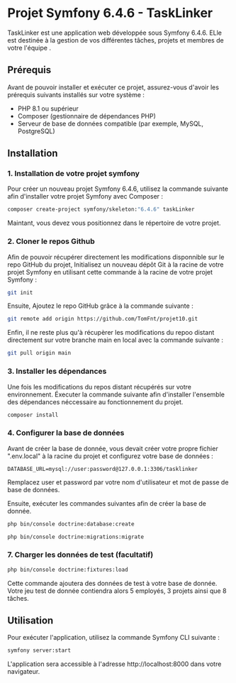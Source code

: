 # Projet Symfony 6.4.6 - TaskLinker

TaskLinker est une application web développée sous Symfony 6.4.6. ELle est destinée à la gestion de vos différentes tâches, projets et  membres de votre l'équipe .

## Prérequis

Avant de pouvoir installer et exécuter ce projet, assurez-vous d'avoir les prérequis suivants installés sur votre système :

- PHP 8.1 ou supérieur
- Composer (gestionnaire de dépendances PHP)
- Serveur de base de données compatible (par exemple, MySQL, PostgreSQL)

## Installation

### 1. Installation de votre  projet symfony

Pour créer un nouveau projet Symfony 6.4.6, utilisez la commande suivante afin d'installer votre projet Symfony avec Composer :

```bash
composer create-project symfony/skeleton:"6.4.6" taskLinker
````
Maintant, vous devez vous positionnez dans le répertoire de votre projet. 

### 2. Cloner le repos Github

Afin de pouvoir récupérer directement les modifications disponnible sur le repo GitHub du projet, Initialisez un nouveau dépôt Git à la racine de votre projet Symfony en utilisant cette commande à la racine de votre projet Symfony : 
```bash
git init 
````

Ensuite, Ajoutez le repo GitHub grâce à la commande suivante : 
```bash
git remote add origin https://github.com/TomFnt/projet10.git
````

Enfin, il ne reste plus qu'à récupèrer les modifications du repoo distant directement sur votre branche main en local avec la commande suivante : 
```bash
git pull origin main
```

### 3. Installer les dépendances

Une fois les modifications du repos distant récupérés sur votre environnement. Éxecuter la commande suivante afin d'installer l'ensemble des dépendances néccessaire au fonctionnement du projet.
```bash
composer install
```

### 4. Configurer la base de données


Avant de créer la base de donnée, vous devait créer votre propre fichier ".env.local" à la racine du projet et configurez votre base de données :

```plaintext
DATABASE_URL=mysql://user:password@127.0.0.1:3306/tasklinker
```
Remplacez user et password par votre nom d'utilisateur et mot de passe de base de données.

Ensuite, exécuter les commandes suivantes afin de créer la base de donnée. 
```bash
php bin/console doctrine:database:create
```

```bash
php bin/console doctrine:migrations:migrate
```

### 7. Charger les données de test (facultatif)
```bash
php bin/console doctrine:fixtures:load
```
Cette commande ajoutera des données de test à votre base de donnée. Votre jeu test de donnée contiendra alors 5 employés, 3 projets ainsi que 8 tâches.

## Utilisation

Pour exécuter l'application, utilisez la commande Symfony CLI suivante :

```bash
symfony server:start
```
L'application sera accessible à l'adresse http://localhost:8000 dans votre navigateur.